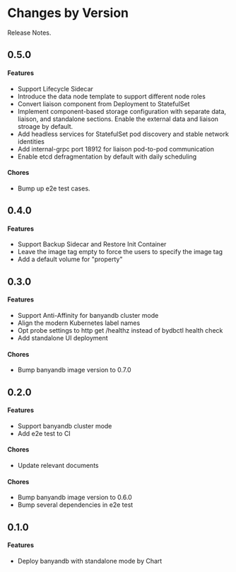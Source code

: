 Changes by Version
==================
Release Notes.

0.5.0
------------------

#### Features

- Support Lifecycle Sidecar
- Introduce the data node template to support different node roles
- Convert liaison component from Deployment to StatefulSet 
- Implement component-based storage configuration with separate data, liaison, and standalone sections. Enable the external data and liaison stroage by default.
- Add headless services for StatefulSet pod discovery and stable network identities
- Add internal-grpc port 18912 for liaison pod-to-pod communication
- Enable etcd defragmentation by default with daily scheduling

#### Chores

- Bump up e2e test cases.

0.4.0
------------------

#### Features

- Support Backup Sidecar and Restore Init Container
- Leave the image tag empty to force the users to specify the image tag
- Add a default volume for "property"

0.3.0
------------------

#### Features

- Support Anti-Affinity for banyandb cluster mode
- Align the modern Kubernetes label names
- Opt probe settings to http get /healthz instead of bydbctl health check
- Add standalone UI deployment

#### Chores

- Bump banyandb image version to 0.7.0


0.2.0
------------------

#### Features

- Support banyandb cluster mode
- Add e2e test to CI

#### Chores

- Update relevant documents

#### Chores

- Bump banyandb image version to 0.6.0
- Bump several dependencies in e2e test

0.1.0
------------------

#### Features
- Deploy banyandb with standalone mode by Chart
